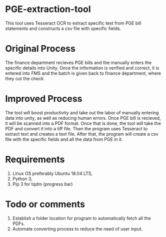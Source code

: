 # PGE-extraction-tool
This tool uses Tesseract OCR to extract specific text from PGE bill statements and constructs a csv file with specific fields.

# Original Process
The finance department recieves PGE bills and the manually enters the specific details into Unity. Once the information is verified and correct, it is entered into FMS and the batch is given back to finance department, where they cut the check.

# Improved Process
The tool will boost productivity and take out the labor of manually entering data into unity, as well as reducing human errors. Once PGE bill is recieved, it will be scanned into a PDF format. Once that is done, the tool will take the PDF and convert it into a tiff file. Then the program uses Tesseract to extract text and creates a text file. After that, the program will create a csv file with the specific fields and all the data from PGE in it.

# Requirements
1. Linux OS preferably Ubuntu 18.04 LTS,
2. Python 3, 
3. Pip 3 for tqdm (progress bar)

# Todo or comments
1. Establish a folder location for program to automatically fetch all the PDFs. 
2. Automate converting process to reduce the need of user input.
